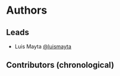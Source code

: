 <!-- Space: AnsibleRoleTemplate -->
<!-- Parent: Project -->
<!-- Title: Project Authors -->

<!-- Label: AnsibleRoleTemplate -->
<!-- Label: Project -->
<!-- Label: Authors -->
<!-- Include: docs/disclaimer.md -->
<!-- Include: ac:toc -->

# Authors

## Leads

- Luis Mayta [@luismayta](https://github.com/luismayta)

## Contributors (chronological)
